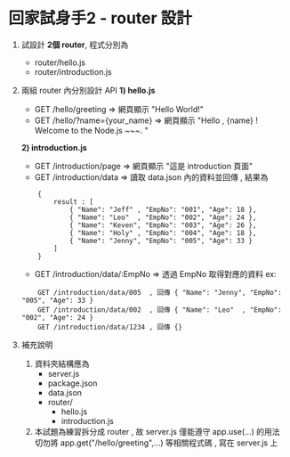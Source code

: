 # 回家試身手2 - router 設計

1. 試設計 **2個 router**, 程式分別為 
    - router/hello.js
    - router/introduction.js 

2. 兩組 router 內分別設計 API
    **1) hello.js**
    - GET /hello/greeting          => 網頁顯示 "Hello World!"
    - GET /hello/?name={your_name} => 網頁顯示 "Hello ,  {name} ! Welcome to the Node.js ~~~. "
        
    **2) introduction.js**
    - GET /introduction/page => 網頁顯示 "這是 introduction 頁面"
    - GET /introduction/data => 讀取 data.json 內的資料並回傳 , 結果為
    ```
        {
            result : [
                { "Name": "Jeff" , "EmpNo": "001", "Age": 18 },
                { "Name": "Leo"  , "EmpNo": "002", "Age": 24 },
                { "Name": "Keven", "EmpNo": "003", "Age": 26 },
                { "Name": "Holy" , "EmpNo": "004", "Age": 18 },
                { "Name": "Jenny", "EmpNo": "005", "Age": 33 }
            ]
        }
    ```
    - GET /introduction/data/:EmpNo => 透過 EmpNo 取得對應的資料
    ex: 
    ```
        GET /introduction/data/005  , 回傳 { "Name": "Jenny", "EmpNo": "005", "Age": 33 }
        GET /introduction/data/002  , 回傳 { "Name": "Leo"  , "EmpNo": "002", "Age": 24 }
        GET /introduction/data/1234 , 回傳 {}
    ```
                
3. 補充說明 
     1) 資料夾結構應為
        - server.js
        - package.json
        - data.json
        - router/
          - hello.js
          - introduction.js
    2) 本試題為練習拆分成 router , 故 server.js 僅能遵守 app.use(...) 的用法
       切勿將 app.get("/hello/greeting",...) 等相關程式碼 , 寫在 server.js 上